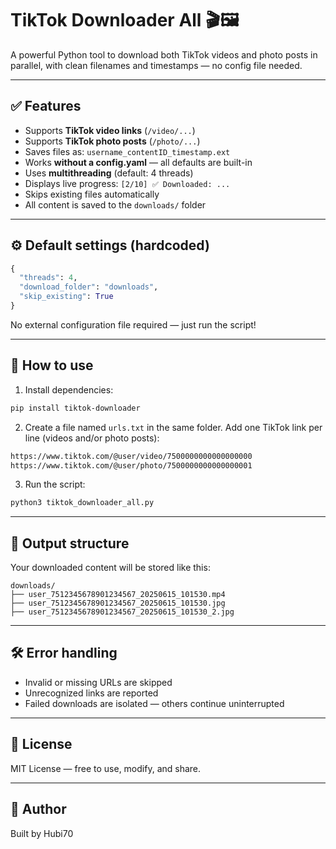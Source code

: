 # TikTok Downloader All 🎬🖼️

A powerful Python tool to download both TikTok videos and photo posts in parallel, with clean filenames and timestamps — no config file needed.

---

## ✅ Features

- Supports **TikTok video links** (`/video/...`)
- Supports **TikTok photo posts** (`/photo/...`)
- Saves files as: `username_contentID_timestamp.ext`
- Works **without a config.yaml** — all defaults are built-in
- Uses **multithreading** (default: 4 threads)
- Displays live progress: `[2/10] ✅ Downloaded: ...`
- Skips existing files automatically
- All content is saved to the `downloads/` folder

---

## ⚙️ Default settings (hardcoded)

```python
{
  "threads": 4,
  "download_folder": "downloads",
  "skip_existing": True
}
````

No external configuration file required — just run the script!

---

## 🚀 How to use

1. Install dependencies:

```bash
pip install tiktok-downloader
```

2. Create a file named `urls.txt` in the same folder.
   Add one TikTok link per line (videos and/or photo posts):

```txt
https://www.tiktok.com/@user/video/7500000000000000000
https://www.tiktok.com/@user/photo/7500000000000000001
```

3. Run the script:

```bash
python3 tiktok_downloader_all.py
```

---

## 📁 Output structure

Your downloaded content will be stored like this:

```
downloads/
├── user_7512345678901234567_20250615_101530.mp4
├── user_7512345678901234567_20250615_101530.jpg
├── user_7512345678901234567_20250615_101530_2.jpg
```

---

## 🛠 Error handling

* Invalid or missing URLs are skipped
* Unrecognized links are reported
* Failed downloads are isolated — others continue uninterrupted

---

## 📄 License

MIT License — free to use, modify, and share.

---

## 👤 Author

Built by Hubi70

